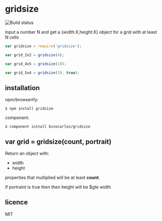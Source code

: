 gridsize
========

![Build status](https://api.travis-ci.org/binocarlos/gridsize.png)

Input a number N and get a {width:X,height:X} object for a grid with at least N cells

```js
var gridsize = require('gridsize');

var grid_2x2 = gridsize(4);

var grid_4x5 = gridsize(19);

var grid_5x4 = gridsize(19, true);
```

## installation

npm/browserify:

```
$ npm install gridsize
```

component:

```
$ component install binocarlos/gridsize
```

## var grid = gridsize(count, portrait)

Return an object with:

 * width
 * height

properties that multiplied will be at least **count**.

If portraint is true then then height will be $gte width

## licence

MIT